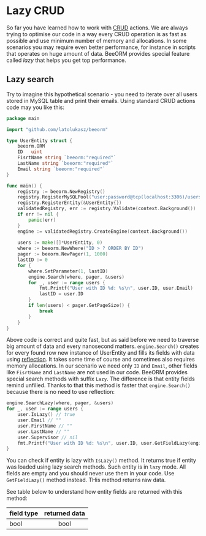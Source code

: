# Lazy CRUD

So far you have learned how to work with [CRUD](/guide/crud.html) actions. 
We are always trying to optimise our code in a way every CRUD operation is as
fast as possible and use minimum number of memory and allocations. 
In some scenarios you may require even better performance, for instance in 
scripts that operates on huge amount of data. BeeORM provides special
feature called *lazy* that helps you get top performance.

## Lazy search

Try to imagine this hypothetical scenario - you need to iterate over all users stored 
in MySQL table and print their emails. Using standard CRUD actions code may you like this:

```go
package main

import "github.com/latolukasz/beeorm"

type UserEntity struct {
	beeorm.ORM
	ID   uint
    FisrtName string `beeorm:"required"`
    LastName string `beeorm:"required"`
    Email string `beeorm:"required"`
}

func main() {
    registry := beeorm.NewRegistry()
    registry.RegisterMySQLPool("user:password@tcp(localhost:3306)/users")
    registry.RegisterEntity(&UserEntity{})
    validatedRegistry, err := registry.Validate(context.Background())
    if err != nil {
        panic(err)
    }
    engine := validatedRegistry.CreateEngine(context.Background())
    
    users := make([]*UserEntity, 0)
    where := beeorm.NewWhere("ID > ? ORDER BY ID")
    pager := beeorm.NewPager(1, 1000)
    lastID := 0
    for {
        where.SetParameter(1, lastID)
        engine.Search(where, pager, &users)
        for _, user := range users {
            fmt.Printf("User with ID %d: %s\n", user.ID, user.Email)
            lastID = user.ID
        }
        if len(users) < pager.GetPageSize() {
            break
        }
	}
}  
```

Above code is correct and quite fast, but as said before we need to traverse 
big amount of data and every nanosecond matters. ``engine.Search()`` creates for every found
row new instance of UserEntity and fills its fields with 
data using [reflection](https://golang.org/pkg/reflect/). It takes some time of course and 
sometimes also requires memory allocations.
In our scenario we need only `ID` and `Email`, other fields like `FisrtName` and `LastName` are not
used in our code. BeeORM provides special search methods with suffix ``Lazy``. The difference is
that entity fields remind unfilled. Thanks to that this method is faster that ``engine.Search()`` 
because there is no need to use reflection:


```go
engine.SearchLazy(where, pager, &users)
for _, user := range users {
    user.IsLazy() // true
    user.Email // ""
    user.FirstName // ""
    user.LastName // ""
    user.Supervisor // nil
    fmt.Printf("User with ID %d: %s\n", user.ID, user.GetFieldLazy(engine, "Email").(string))
} 
```

You can check if entity is lazy with ``IsLazy()`` method. It returns true if entity was loaded
using lazy search methods. Such entity is in ``lazy`` mode. All fields are empty and you should 
never use them in your code. Use ``GetFieldLazy()`` method instead. THis method returns raw data.

See table below to understand how entity fields are returned with this method:

| field type        | returned data         |
| ------------- |:-------------:|
| bool      | bool  |


